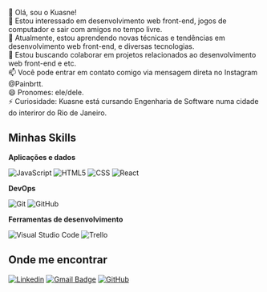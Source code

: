 👋 Olá, sou o Kuasne!<br>
👀 Estou interessado em desenvolvimento web front-end, jogos de computador e sair com amigos no tempo livre.<br>
🌱 Atualmente, estou aprendendo novas técnicas e tendências em desenvolvimento web front-end, e diversas tecnologias.<br>
💞️ Estou buscando colaborar em projetos relacionados ao desenvolvimento web front-end e etc.<br>
📫 Você pode entrar em contato comigo via mensagem direta no Instagram @Painbrtt.<br>
😄 Pronomes: ele/dele.<br>
⚡ Curiosidade: Kuasne está cursando Engenharia de Software numa cidade do interiror do Rio de Janeiro.<br>

## Minhas Skills

**Aplicações e dados**

![JavaScript](https://img.shields.io/badge/-JavaScript-333333?style=flat&logo=javascript)
![HTML5](https://img.shields.io/badge/-HTML5-333333?style=flat&logo=HTML5)
![CSS](https://img.shields.io/badge/-CSS-333333?style=flat&logo=CSS3&logoColor=1572B6)
![React](https://img.shields.io/badge/-React-333333?style=flat&logo=react)

**DevOps**

![Git](https://img.shields.io/badge/-Git-333333?style=flat&logo=git)
![GitHub](https://img.shields.io/badge/-GitHub-333333?style=flat&logo=github)

**Ferramentas de desenvolvimento**

![Visual Studio Code](https://img.shields.io/badge/-Visual%20Studio%20Code-333333?style=flat&logo=visual-studio-code&logoColor=007ACC)
![Trello](https://img.shields.io/badge/-Trello-333333?style=flat&logo=trello&logoColor=007ACC)

## Onde me encontrar

[![Linkedin](https://img.shields.io/badge/-biaalmeida95-blue?style=flat-square&logo=Linkedin&logoColor=white&link=biaalmeida95)](https://www.linkedin.com/in/biaalmeida95/)
[![Gmail Badge](https://img.shields.io/badge/-anna.beatrizas95@gmail.com-006bed?style=flat-square&logo=Gmail&logoColor=white&link=anna.beatrizas95@gmail.com)](anna.beatrizas95@gmail.com)
[![GitHub](https://img.shields.io/github/followers/iuricode?label=follow&style=social)](https://github.com/kuasne)

<!---
Kuasne/Kuasne is a ✨ special ✨ repository because its `README.md` (this file) appears on your GitHub profile.
You can click the Preview link to take a look at your changes.
--->
